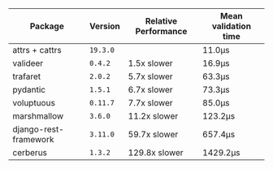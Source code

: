[//]: <> (Generated with benchmarks/run.py, DO NOT EDIT THIS FILE DIRECTLY, instead run `SAVE=1 python ./run.py`.)

Package | Version | Relative Performance | Mean validation time
--- | --- | --- | ---
attrs + cattrs | `19.3.0` |  | 11.0μs
valideer | `0.4.2` | 1.5x slower | 16.9μs
trafaret | `2.0.2` | 5.7x slower | 63.3μs
pydantic | `1.5.1` | 6.7x slower | 73.3μs
voluptuous | `0.11.7` | 7.7x slower | 85.0μs
marshmallow | `3.6.0` | 11.2x slower | 123.2μs
django-rest-framework | `3.11.0` | 59.7x slower | 657.4μs
cerberus | `1.3.2` | 129.8x slower | 1429.2μs
